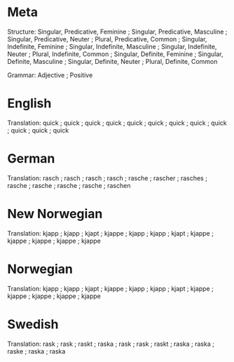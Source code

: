 Meta
====

Structure: Singular, Predicative, Feminine ; Singular, Predicative, Masculine ; Singular, Predicative, Neuter ; Plural, Predicative, Common ;
           Singular, Indefinite, Feminine  ; Singular, Indefinite, Masculine  ; Singular, Indefinite, Neuter  ; Plural, Indefinite, Common  ;
           Singular, Definite, Feminine    ; Singular, Definite, Masculine    ; Singular, Definite, Neuter    ; Plural, Definite, Common

Grammar:   Adjective ; Positive



English
=======

Translation: quick ; quick ; quick ; quick ;
             quick ; quick ; quick ; quick ;
             quick ; quick ; quick ; quick



German
======

Translation: rasch  ; rasch   ; rasch   ; rasch   ;
             rasche ; rascher ; rasches ; rasche  ;
             rasche ; rasche  ; rasche  ; raschen



New Norwegian
=============

Translation: kjapp  ; kjapp  ; kjapt  ; kjappe ;
             kjapp  ; kjapp  ; kjapt  ; kjappe ;
             kjappe ; kjappe ; kjappe ; kjappe



Norwegian
=========

Translation: kjapp  ; kjapp  ; kjapt  ; kjappe ;
             kjapp  ; kjapp  ; kjapt  ; kjappe ;
             kjappe ; kjappe ; kjappe ; kjappe



Swedish
=======

Translation: rask  ; rask  ; raskt ; raska ;
             rask  ; rask  ; raskt ; raska ;
             raska ; raske ; raska ; raska
